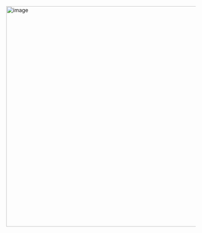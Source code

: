 <img width="589" alt="image" src="https://github.com/data04190/airflow/assets/77683645/6f7cf4fe-1959-4e67-8a7b-78ff1ed1217b">

